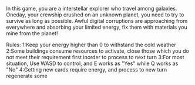In this game, you are a interstellar explorer who travel among galaxies.
Oneday, your crewship crushed on an unknown planet, you need to try to survive as long as possible.
Awful digital corruptions are approaching from everywhere and absorbing your limited energy, fix them with materials you mine from the planet!

Rules:
  1:Keep your energy higher than 0 to withstand the cold weather
  2:Some buildings consume resources to activate, close those which you do not meet their requirement first inorder to process to next turn
  3:For most situation, Use WASD to control, and E works as "Yes" while Q works as "No"
  4:Getting new cards require energy, and process to new turn regenerate some
